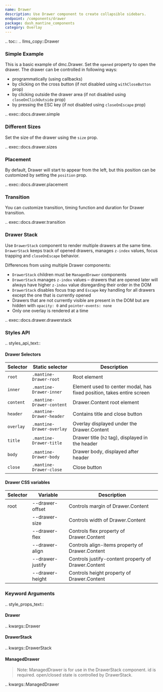 ```yaml
---
name: Drawer
description: Use Drawer component to create collapsible sidebars.
endpoint: /components/drawer
package: dash_mantine_components
category: Overlay
---
```


.. toc::
.. llms_copy::Drawer

### Simple Example

This is a basic example of dmc.Drawer. Set the `opened` property to open the drawer. The drawer can be controlled in following ways:

* programmatically (using callbacks)
* by clicking on the cross button (if not disabled using `withCloseButton` prop)
* by clicking outside the drawer area (if not disabled using `closeOnClickOutside` prop)
* by pressing the ESC key (if not disabled using `closeOnEscape` prop)

.. exec::docs.drawer.simple

### Different Sizes

Set the size of the drawer using the `size` prop.

.. exec::docs.drawer.sizes

### Placement

By default, Drawer will start to appear from the left, but this position can be customized by setting the `position` 
prop.

.. exec::docs.drawer.placement

### Transition

You can customize transition, timing function and duration for Drawer transition.

.. exec::docs.drawer.transition


### Drawer Stack

Use `DrawerStack` component to render multiple drawers at the same time. `DrawerStack` keeps track of opened drawers, 
manages `z-index` values, focus trapping and `closeOnEscape` behavior.

Differences from using multiple Drawer components:

- `DrawerStack` children must be `ManagedDrawer` components
- `DrawerStack` manages `z-index` values – drawers that are opened later will always have higher `z-index` value disregarding their order in the DOM
- `DrawerStack` disables focus trap and `Escape` key handling for all drawers except the one that is currently opened
- Drawers that are not currently visible are present in the DOM but are hidden with `opacity: 0` and `pointer-events: none`
- Only one overlay is rendered at a time


.. exec::docs.drawer.drawerstack



### Styles API

.. styles_api_text::

#### Drawer Selectors

| Selector  | Static selector             | Description                                                             |
| --------- | --------------------------- | ----------------------------------------------------------------------- |
| `root`    | `.mantine-Drawer-root`       | Root element                                                            |
| `inner`   | `.mantine-Drawer-inner`      | Element used to center modal, has fixed position, takes entire screen    |
| `content` | `.mantine-Drawer-content`    | Drawer.Content root element                                              |
| `header`  | `.mantine-Drawer-header`     | Contains title and close button                                          |
| `overlay` | `.mantine-Drawer-overlay`    | Overlay displayed under the Drawer.Content                               |
| `title`   | `.mantine-Drawer-title`      | Drawer title (`h2` tag), displayed in the header                         |
| `body`    | `.mantine-Drawer-body`       | Drawer body, displayed after header                                      |
| `close`   | `.mantine-Drawer-close`      | Close button                                                            |



#### Drawer CSS variables


| Selector | Variable          | Description                              |
|----------|-------------------|------------------------------------------|
| root     | --drawer-offset    | Controls margin of Drawer.Content        |
|          | --drawer-size      | Controls width of Drawer.Content         |
|          | --drawer-flex      | Controls flex property of Drawer.Content |
|          | --drawer-align     | Controls align-items property of Drawer.Content |
|          | --drawer-justify   | Controls justify-content property of Drawer.Content |
|          | --drawer-height    | Controls height property of Drawer.Content |



### Keyword Arguments
.. style_props_text::

#### Drawer

.. kwargs::Drawer


#### DrawerStack

.. kwargs::DrawerStack

#### ManagedDrawer

> Note:  ManagedDrawer is for use in the DrawerStack component. id is required.  open/closed state is controlled by DrawerStack.

.. kwargs::ManagedDrawer
